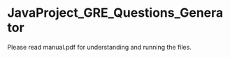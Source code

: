 # JavaProject_GRE_Questions_Generator

Please read manual.pdf for understanding and running the files.
